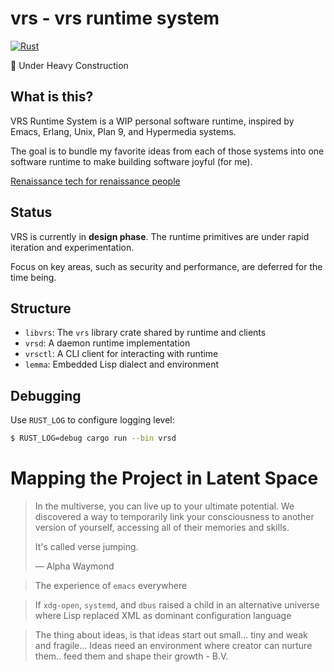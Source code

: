 # vrs - vrs runtime system

[![Rust](https://github.com/leoshimo/vrs/actions/workflows/rust.yml/badge.svg?branch=main)](https://github.com/leoshimo/vrs/actions/workflows/rust.yml)

🚧 Under Heavy Construction

## What is this?

VRS Runtime System is a WIP personal software runtime, inspired by Emacs,
Erlang, Unix, Plan 9, and Hypermedia systems.

The goal is to bundle my favorite ideas from each of those systems into one
software runtime to make building software joyful (for me).

[Renaissance tech for renaissance people](https://web.archive.org/web/20210428062809/https://twitter.com/dhh/status/1341758748717510659)

## Status

VRS is currently in **design phase**. The runtime primitives are under rapid
iteration and experimentation.

Focus on key areas, such as security and performance, are deferred for the time being.

## Structure

- `libvrs`: The `vrs` library crate shared by runtime and clients
- `vrsd`: A daemon runtime implementation
- `vrsctl`: A CLI client for interacting with runtime
- `lemma`: Embedded Lisp dialect and environment

## Debugging

Use `RUST_LOG` to configure logging level:

```sh
$ RUST_LOG=debug cargo run --bin vrsd
```

# Mapping the Project in Latent Space

> In the multiverse, you can live up to your ultimate potential. We discovered a
> way to temporarily link your consciousness to another version of yourself,
> accessing all of their memories and skills.
>
> It's called verse jumping.
>
> — Alpha Waymond

> The experience of `emacs` everywhere

> If `xdg-open`, `systemd`, and `dbus` raised a child in an alternative universe
> where Lisp replaced XML as dominant configuration language

> The thing about ideas, is that ideas start out small... tiny and weak and
> fragile... Ideas need an environment where creator can nurture them.. feed
> them and shape their growth - B.V.
